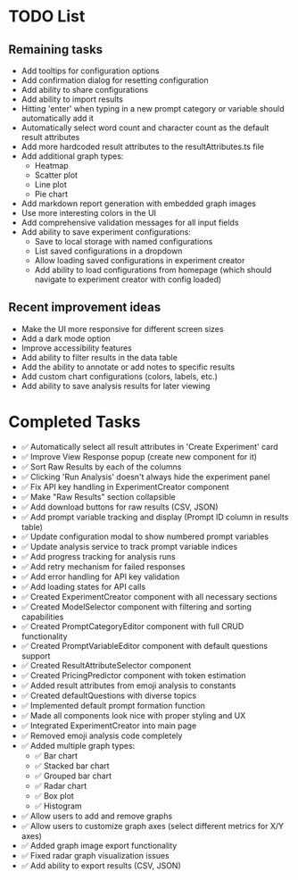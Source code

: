 # TODO List

## Remaining tasks

- Add tooltips for configuration options
- Add confirmation dialog for resetting configuration
- Add ability to share configurations
- Add ability to import results
- Hitting 'enter' when typing in a new prompt category or variable should automatically add it
- Automatically select word count and character count as the default result attributes
- Add more hardcoded result attributes to the resultAttributes.ts file
- Add additional graph types:
  - Heatmap
  - Scatter plot
  - Line plot
  - Pie chart
- Add markdown report generation with embedded graph images
- Use more interesting colors in the UI
- Add comprehensive validation messages for all input fields
- Add ability to save experiment configurations:
  - Save to local storage with named configurations
  - List saved configurations in a dropdown
  - Allow loading saved configurations in experiment creator
  - Add ability to load configurations from homepage (which should navigate to experiment creator with config loaded)

## Recent improvement ideas

- Make the UI more responsive for different screen sizes
- Add a dark mode option
- Improve accessibility features
- Add ability to filter results in the data table
- Add the ability to annotate or add notes to specific results
- Add custom chart configurations (colors, labels, etc.)
- Add ability to save analysis results for later viewing

# Completed Tasks

- ✅ Automatically select all result attributes in 'Create Experiment' card
- ✅ Improve View Response popup (create new component for it)
- ✅ Sort Raw Results by each of the columns
- ✅ Clicking 'Run Analysis' doesn't always hide the experiment panel
- ✅ Fix API key handling in ExperimentCreator component
- ✅ Make "Raw Results" section collapsible
- ✅ Add download buttons for raw results (CSV, JSON)
- ✅ Add prompt variable tracking and display (Prompt ID column in results table)
- ✅ Update configuration modal to show numbered prompt variables
- ✅ Update analysis service to track prompt variable indices
- ✅ Add progress tracking for analysis runs
- ✅ Add retry mechanism for failed responses
- ✅ Add error handling for API key validation
- ✅ Add loading states for API calls
- ✅ Created ExperimentCreator component with all necessary sections
- ✅ Created ModelSelector component with filtering and sorting capabilities
- ✅ Created PromptCategoryEditor component with full CRUD functionality
- ✅ Created PromptVariableEditor component with default questions support
- ✅ Created ResultAttributeSelector component
- ✅ Created PricingPredictor component with token estimation
- ✅ Added result attributes from emoji analysis to constants
- ✅ Created defaultQuestions with diverse topics
- ✅ Implemented default prompt formation function
- ✅ Made all components look nice with proper styling and UX
- ✅ Integrated ExperimentCreator into main page
- ✅ Removed emoji analysis code completely
- ✅ Added multiple graph types:
  - ✅ Bar chart
  - ✅ Stacked bar chart
  - ✅ Grouped bar chart
  - ✅ Radar chart
  - ✅ Box plot
  - ✅ Histogram
- ✅ Allow users to add and remove graphs
- ✅ Allow users to customize graph axes (select different metrics for X/Y axes)
- ✅ Added graph image export functionality
- ✅ Fixed radar graph visualization issues
- ✅ Add ability to export results (CSV, JSON)